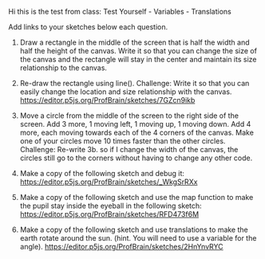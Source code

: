 Hi this is the test from class:
Test Yourself - Variables - Translations

Add links to your sketches below each question.

1. Draw a rectangle in the middle of the screen that is half the width and half the height of the canvas. Write it so that you can change the size of the canvas and the rectangle will stay in the center and maintain its size relationship to the canvas. 

2. Re-draw the rectangle using line(). Challenge: Write it so that you can easily change the location and size relationship with the canvas.
https://editor.p5js.org/ProfBrain/sketches/7GZcn9ikb 

3. Move a circle from the middle of the screen to the right side of the screen. 
Add 3 more, 1 moving left, 1 moving up, 1 moving down.
Add 4 more, each moving towards each of the 4 corners of the canvas.
Make one of your circles move 10 times faster than the other circles.
Challenge: Re-write 3b. so if I change the width of the canvas, the circles still go to the corners without having to change any other code.

4. Make a copy of the following sketch and debug it: 
https://editor.p5js.org/ProfBrain/sketches/_WkgSrRXx 

5. Make a copy of the following sketch and use the map function to make the pupil stay inside the eyeball in the following sketch:
https://editor.p5js.org/ProfBrain/sketches/RFD473f6M 

6. Make a copy of the following sketch and use translations to make the earth rotate around the sun. (hint. You will need to use a variable for the angle).
https://editor.p5js.org/ProfBrain/sketches/2HnYnvRYC 


